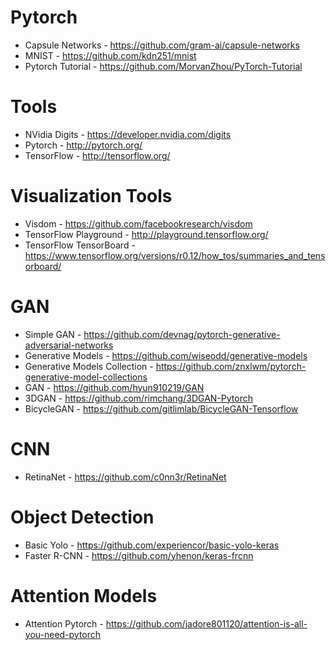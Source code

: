 # Pytorch

- Capsule Networks - https://github.com/gram-ai/capsule-networks
- MNIST - https://github.com/kdn251/mnist
- Pytorch Tutorial - https://github.com/MorvanZhou/PyTorch-Tutorial

# Tools

- NVidia Digits - https://developer.nvidia.com/digits
- Pytorch - http://pytorch.org/
- TensorFlow - http://tensorflow.org/

# Visualization Tools

- Visdom - https://github.com/facebookresearch/visdom
- TensorFlow Playground - http://playground.tensorflow.org/
- TensorFlow TensorBoard - https://www.tensorflow.org/versions/r0.12/how_tos/summaries_and_tensorboard/

# GAN

- Simple GAN - https://github.com/devnag/pytorch-generative-adversarial-networks
- Generative Models - https://github.com/wiseodd/generative-models
- Generative Models Collection - https://github.com/znxlwm/pytorch-generative-model-collections
- GAN - https://github.com/hyun910219/GAN
- 3DGAN - https://github.com/rimchang/3DGAN-Pytorch
- BicycleGAN - https://github.com/gitlimlab/BicycleGAN-Tensorflow

# CNN

- RetinaNet - https://github.com/c0nn3r/RetinaNet

# Object Detection

- Basic Yolo - https://github.com/experiencor/basic-yolo-keras
- Faster R-CNN - https://github.com/yhenon/keras-frcnn

# Attention Models

- Attention Pytorch - https://github.com/jadore801120/attention-is-all-you-need-pytorch
